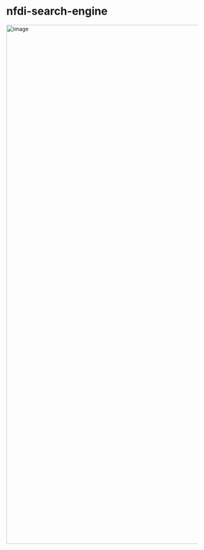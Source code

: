 # nfdi-search-engine

<img width="1362" alt="image" src="https://user-images.githubusercontent.com/4354740/193516800-a8593c4a-b3af-4d79-9ca8-5c4450ef9951.png">
